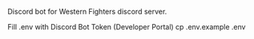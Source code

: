Discord bot for Western Fighters discord server.


Fill .env with Discord Bot Token (Developer Portal)
cp .env.example .env
